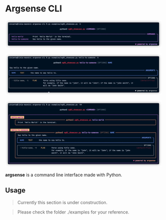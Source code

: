 # Argsense CLI

<!--
![](.assets/gQqE28Z6lC.png "(outdated)")

![](.assets/20220606164759.jpg "latest")
-->

![](.assets/20220615125340.jpg)

![](.assets/20220615125501.jpg)

![](.assets/20220615125505.jpg)

**argsense** is a command line interface made with Python.

## Usage

> Currently this section is under construction.

> Please check the folder ./examples for your reference.
